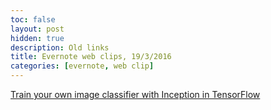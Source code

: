 ```yaml
---
toc: false
layout: post
hidden: true
description: Old links
title: Evernote web clips, 19/3/2016
categories: [evernote, web clip]
---
```


[Train your own image classifier with Inception in TensorFlow](http://googleresearch.blogspot.com/2016/03/train-your-own-image-classifier-with.html)

